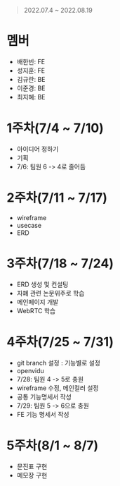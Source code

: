 > 2022.07.4 ~ 2022.08.19

# 멤버
- 배한빈: FE
- 성지훈: FE
- 김규란: BE
- 이준경: BE
- 최지혜: BE

# 1주차(7/4 ~ 7/10)
- 아이디어 정하기
- 기획
- 7/6: 팀원 6 -> 4로 줄어듬

# 2주차(7/11 ~ 7/17)
- wireframe
- usecase
- ERD

# 3주차(7/18 ~ 7/24)
- ERD 생성 및 컨설팅
- 자폐 관련 논문위주로 학습
- 메인페이지 개발
- WebRTC 학습

# 4주차(7/25 ~ 7/31)
- git branch 설정 : 기능별로 설정
- openvidu
- 7/28: 팀원 4 -> 5로 충원
- wireframe 수정, 메인컬러 설정
- 공통 기능명세서 작성
- 7/29: 팀원 5 -> 6으로 충원
- FE 기능 명세서 작성

# 5주차(8/1 ~ 8/7)
- 문진표 구현
- 메모장 구현
